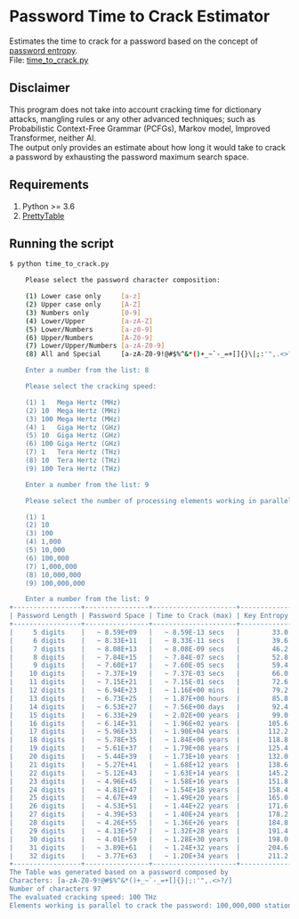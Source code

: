 # Password Time to Crack Estimator
Estimates the time to crack for a password based on the concept of [password entropy](https://en.wikipedia.org/wiki/Password_strength).  
File: [time_to_crack.py](https://github.com/rvitale3/Tools/blob/main/Security/Cryptography/source/time_to_crack.py)  
## Disclaimer
This program does not take into account cracking time for dictionary attacks, mangling rules or any other advanced techniques; such as Probabilistic Context-Free Grammar (PCFGs), Markov model, Improved Transformer, neither AI.  
The output only provides an estimate about how long it would take to crack a password by exhausting the password maximum search space.  
## Requirements
1. Python >= 3.6  
2. [PrettyTable](https://pypi.org/project/prettytable/)  
## Running the script
```bash
$ python time_to_crack.py

    Please select the password character composition:

    (1) Lower case only     [a-z]
    (2) Upper case only     [A-Z]
    (3) Numbers only        [0-9]
    (4) Lower/Upper         [a-zA-Z]
    (5) Lower/Numbers       [a-z0-9]
    (6) Upper/Numbers       [A-Z0-9]
    (7) Lower/Upper/Numbers [a-zA-Z0-9]
    (8) All and Special     [a-zA-Z0-9!@#$%^&*()+_~`-_=+[]{}\|;:'",.<>?/]

    Enter a number from the list: 8

    Please select the cracking speed:

    (1) 1   Mega Hertz (MHz)
    (2) 10  Mega Hertz (MHz)
    (3) 100 Mega Hertz (MHz)
    (4) 1   Giga Hertz (GHz)
    (5) 10  Giga Hertz (GHz)
    (6) 100 Giga Hertz (GHz)
    (7) 1   Tera Hertz (THz)
    (8) 10  Tera Hertz (THz)
    (9) 100 Tera Hertz (THz)

    Enter a number from the list: 9

    Please select the number of processing elements working in parallel:

    (1) 1
    (2) 10
    (3) 100
    (4) 1,000
    (5) 10,000
    (6) 100,000
    (7) 1,000,000   
    (8) 10,000,000
    (9) 100,000,000

    Enter a number from the list: 9
+-----------------+----------------+---------------------+--------------------+
| Password Length | Password Space | Time to Crack (max) | Key Entropy (bits) |
+-----------------+----------------+---------------------+--------------------+
|     5 digits    |   ~ 8.59E+09   |   ~ 8.59E-13 secs   |        33.0        |
|     6 digits    |   ~ 8.33E+11   |   ~ 8.33E-11 secs   |        39.6        |
|     7 digits    |   ~ 8.08E+13   |   ~ 8.08E-09 secs   |        46.2        |
|     8 digits    |   ~ 7.84E+15   |   ~ 7.84E-07 secs   |        52.8        |
|     9 digits    |   ~ 7.60E+17   |   ~ 7.60E-05 secs   |        59.4        |
|    10 digits    |   ~ 7.37E+19   |   ~ 7.37E-03 secs   |        66.0        |
|    11 digits    |   ~ 7.15E+21   |   ~ 7.15E-01 secs   |        72.6        |
|    12 digits    |   ~ 6.94E+23   |   ~ 1.16E+00 mins   |        79.2        |
|    13 digits    |   ~ 6.73E+25   |   ~ 1.87E+00 hours  |        85.8        |
|    14 digits    |   ~ 6.53E+27   |   ~ 7.56E+00 days   |        92.4        |
|    15 digits    |   ~ 6.33E+29   |   ~ 2.02E+00 years  |        99.0        |
|    16 digits    |   ~ 6.14E+31   |   ~ 1.96E+02 years  |       105.6        |
|    17 digits    |   ~ 5.96E+33   |   ~ 1.90E+04 years  |       112.2        |
|    18 digits    |   ~ 5.78E+35   |   ~ 1.84E+06 years  |       118.8        |
|    19 digits    |   ~ 5.61E+37   |   ~ 1.79E+08 years  |       125.4        |
|    20 digits    |   ~ 5.44E+39   |   ~ 1.73E+10 years  |       132.0        |
|    21 digits    |   ~ 5.27E+41   |   ~ 1.68E+12 years  |       138.6        |
|    22 digits    |   ~ 5.12E+43   |   ~ 1.63E+14 years  |       145.2        |
|    23 digits    |   ~ 4.96E+45   |   ~ 1.58E+16 years  |       151.8        |
|    24 digits    |   ~ 4.81E+47   |   ~ 1.54E+18 years  |       158.4        |
|    25 digits    |   ~ 4.67E+49   |   ~ 1.49E+20 years  |       165.0        |
|    26 digits    |   ~ 4.53E+51   |   ~ 1.44E+22 years  |       171.6        |
|    27 digits    |   ~ 4.39E+53   |   ~ 1.40E+24 years  |       178.2        |
|    28 digits    |   ~ 4.26E+55   |   ~ 1.36E+26 years  |       184.8        |
|    29 digits    |   ~ 4.13E+57   |   ~ 1.32E+28 years  |       191.4        |
|    30 digits    |   ~ 4.01E+59   |   ~ 1.28E+30 years  |       198.0        |
|    31 digits    |   ~ 3.89E+61   |   ~ 1.24E+32 years  |       204.6        |
|    32 digits    |   ~ 3.77E+63   |   ~ 1.20E+34 years  |       211.2        |
+-----------------+----------------+---------------------+--------------------+
The Table was generated based on a password composed by
Characters: [a-zA-Z0-9!@#$%^&*()+_~`-_=+[]{}|;:'",.<>?/]
Number of characters 97
The evaluated cracking speed: 100 THz
Elements working is parallel to crack the password: 100,000,000 station(s)
```
